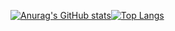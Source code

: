 [![Anurag's GitHub stats](https://github-readme-stats.vercel.app/api?username=jbrunomf&?count_private=true&theme=merko)](https://github.com/jbrunomf/jbrunomf)[![Top Langs](https://github-readme-stats.vercel.app/api/top-langs/?username=jbrunomf&langs_count=5&theme=merko)](https://github.com/jbrunomf/jbrunomf)
